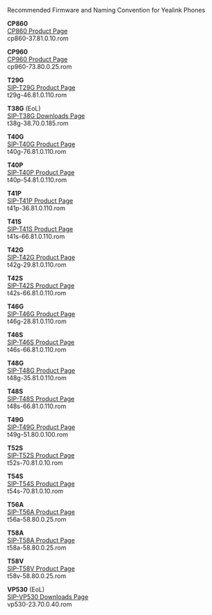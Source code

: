 Recommended Firmware and Naming Convention for Yealink Phones

**CP860**  
[CP860 Product Page](http://yealink.com/product_info.aspx?ProductsCateID=1271&parentcateid=1297&cateid=1271&BaseInfoCateId=1271&Cate_Id=1271&index=2)  
cp860-37.81.0.10.rom  

**CP960**  
[CP960 Product Page](http://yealink.com/product_info.aspx?ProductsCateID=1495&parentcateid=1297&cateid=1495&BaseInfoCateId=1495&Cate_Id=1495&index=2)  
cp960-73.80.0.25.rom  

**T29G**  
[SIP-T29G Product Page](http://yealink.com/product_info.aspx?ProductsCateID=1257&parentcateid=1301&cateid=1257&BaseInfoCateId=1257&Cate_Id=1257&index=3)  
t29g-46.81.0.110.rom  

**T38G** (EoL)  
[SIP-T38G Downloads Page](http://support.yealink.com/documentFront/forwardToDocumentDetailPage?documentId=13)  
t38g-38.70.0.185.rom  

**T40G**  
[SIP-T40G Product Page](http://yealink.com/product_info.aspx?ProductsCateID=1375&parentcateid=1299&cateid=1375&BaseInfoCateId=1375&Cate_Id=1375&index=3)  
t40g-76.81.0.110.rom  

**T40P**  
[SIP-T40P Product Page](http://yealink.com/product_info.aspx?ProductsCateID=1375&parentcateid=1299&cateid=1375&BaseInfoCateId=1375&Cate_Id=1375&index=3)  
t40p-54.81.0.110.rom  

**T41P**  
[SIP-T41P Product Page](http://yealink.com/product_info.aspx?ProductsCateID=313&parentcateid=1299&cateid=313&BaseInfoCateId=313&Cate_Id=313&index=3)  
t41p-36.81.0.110.rom  

**T41S**  
[SIP-T41S Product Page](http://yealink.com/product_info.aspx?ProductsCateID=1481&parentcateid=1299&cateid=1481&BaseInfoCateId=1481&Cate_Id=1481&index=3)  
t41s-66.81.0.110.rom  

**T42G**  
[SIP-T42G Product Page](http://yealink.com/product_info.aspx?ProductsCateID=312&parentcateid=1299&cateid=312&BaseInfoCateId=312&Cate_Id=312&index=3)  
t42g-29.81.0.110.rom  

**T42S**  
[SIP-T42S Product Page](http://yealink.com/product_info.aspx?ProductsCateID=1480&parentcateid=1299&cateid=1480&BaseInfoCateId=1480&Cate_Id=1480&index=3)  
t42s-66.81.0.110.rom  

**T46G**  
[SIP-T46G Product Page](http://yealink.com/product_info.aspx?ProductsCateID=310&parentcateid=1299&cateid=310&BaseInfoCateId=310&Cate_Id=310&index=3)  
t46g-28.81.0.110.rom  

**T46S**  
[SIP-T46S Product Page](http://yealink.com/product_info.aspx?ProductsCateID=1479&parentcateid=1299&cateid=1479&BaseInfoCateId=1479&Cate_Id=1479&index=3)  
t46s-66.81.0.110.rom  

**T48G**  
[SIP-T48G Product Page](http://yealink.com/product_info.aspx?ProductsCateID=1206&parentcateid=1299&cateid=1206&BaseInfoCateId=1206&Cate_Id=1206&index=3)  
t48g-35.81.0.110.rom  

**T48S**  
[SIP-T48S Product Page](http://yealink.com/product_info.aspx?ProductsCateID=1478&parentcateid=1299&cateid=1478&BaseInfoCateId=1478&Cate_Id=1478&index=3)  
t48s-66.81.0.110.rom  

**T49G**  
[SIP-T49G Product Page](http://yealink.com/product_info.aspx?ProductsCateID=1387&parentcateid=1299&cateid=1387&BaseInfoCateId=1387&Cate_Id=1387&index=3)  
t49g-51.80.0.100.rom  

**T52S**  
[SIP-T52S Product Page](http://yealink.com/product_info.aspx?ProductsCateID=1492&parentcateid=1483&cateid=1492&BaseInfoCateId=1492&Cate_Id=1492&index=3)  
t52s-70.81.0.10.rom  

**T54S**  
[SIP-T54S Product Page](http://yealink.com/product_info.aspx?ProductsCateID=1492&parentcateid=1483&cateid=1492&BaseInfoCateId=1492&Cate_Id=1492&index=3)  
t54s-70.81.0.10.rom  

**T56A**  
[SIP-T56A Product Page](http://yealink.com/product_info.aspx?ProductsCateID=1486&parentcateid=1483&cateid=1486&BaseInfoCateId=1486&Cate_Id=1486&index=3)  
t56a-58.80.0.25.rom  

**T58A**  
[SIP-T58A Product Page](http://yealink.com/product_info.aspx?ProductsCateID=1485&parentcateid=1483&cateid=1485&BaseInfoCateId=1485&Cate_Id=1485&index=3)  
t58a-58.80.0.25.rom  

**T58V**  
[SIP-T58V Product Page](http://yealink.com/product_info.aspx?ProductsCateID=1484&parentcateid=1483&cateid=1484&BaseInfoCateId=1484&Cate_Id=1484&index=3)  
t58v-58.80.0.25.rom  

**VP530** (EoL)  
[SIP-VP530 Downloads Page](http://support.yealink.com/documentFront/forwardToDocumentDetailPage?documentId=24)  
vp530-23.70.0.40.rom  
